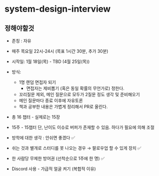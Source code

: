 # system-design-interview

## 정해야할것

- 존칭 : 자유
- 매주 목요일 22시-24시 (목표 1시간 30분, 추가 30분)
- 시작일: 1월 18일(목) - TBD (4월 25일(목))
- 방식:
  - 1명 랜덤 면접자 되기
    - 면접자는 제비뽑기 (혹은 동일 확률의 무언가로) 정한다.
  - 꼬리질문 제외, 메인 질문으로 모두가 2질문 정도 생각 및 준비해오기
  - 메인 질문마다 종료 이후에 자유토론
  - 책과 공부한 내용은 가볍게 정리해서 PR로 올린다.
- 총 16 챕터 - 실제로는 15장
- 15주 - 15챕터 단, 난이도 이슈로 버퍼가 존재할 수 있음. 하다가 필요에 의해 조절
- 방학에 대한 생각 : 안쉬면 좋겠다 ✅
- 쉬는 것과 별개로 스터디를 못 나오는 경우 → 팔로우업 할 수 있게 장치 ✅
- 한 사람당 무제한 방어권 (선착순으로 1주에 한 명) ✅

- Discord 사용 - 가급적 얼굴 켜기 (복합적 이유)